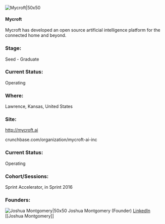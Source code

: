 

![Mycroft|50x50](https://apimg.techstars.com/connect/images/image_files/595540cec9aec76af5000013/original/Mycroft-Facebook-Profile.jpg)

#### Mycroft
Mycroft has developed an open source artificial intelligence platform for the connected home and beyond.

### Stage: 
Seed - Graduate 

### Current Status: 
Operating

### Where:
Lawrence, Kansas, United States

### Site:
http://mycroft.ai



crunchbase.com/organization/mycroft-ai-inc

### Current Status: 
Operating

### Cohort/Sessions: 
Sprint Accelerator, in Sprint 2016

### Founders: 

![Joshua Montgomery|50x50](https://apimg.techstars.com/connect/images/image_files/56cb5f6dbbe36fdada000001/original/Profile_Photo.jpg) Joshua Montgomery (Founder) [LinkedIn](https://linkedin.com/in/joshuawmontgomery) [[Joshua Montgomery]]


